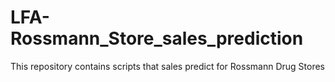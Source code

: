 # LFA-Rossmann_Store_sales_prediction
This repository contains scripts that sales predict  for Rossmann Drug Stores
